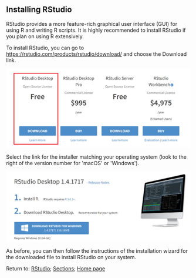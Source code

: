 ## Installing RStudio

RStudio provides a more feature-rich graphical user interface (GUI) for using R and writing R scripts. It is highly recommended to install RStudio if you plan on using R extensively.

To install RStudio, you can go to <https://rstudio.com/products/rstudio/download/> and choose the Download link.

<img src="I0014_RStudio_products.png" alt="RStduo products" width="640"/>

Select the link for the installer matching your operating system (look to the right of the version number for 'macOS' or 'Windows').

<img src="I0015_RStudio_install.png" alt="RStduo installation" width="640"/>

As before, you can then follow the instructions of the installation wizard for the downloaded file to install RStudio on your system.

Return to:
[RStudio](C02_P000_RStudio.md);
[Sections](C00_P002_Chapters.md);
[Home page](https://rettopnivek.github.io/R_training/)

